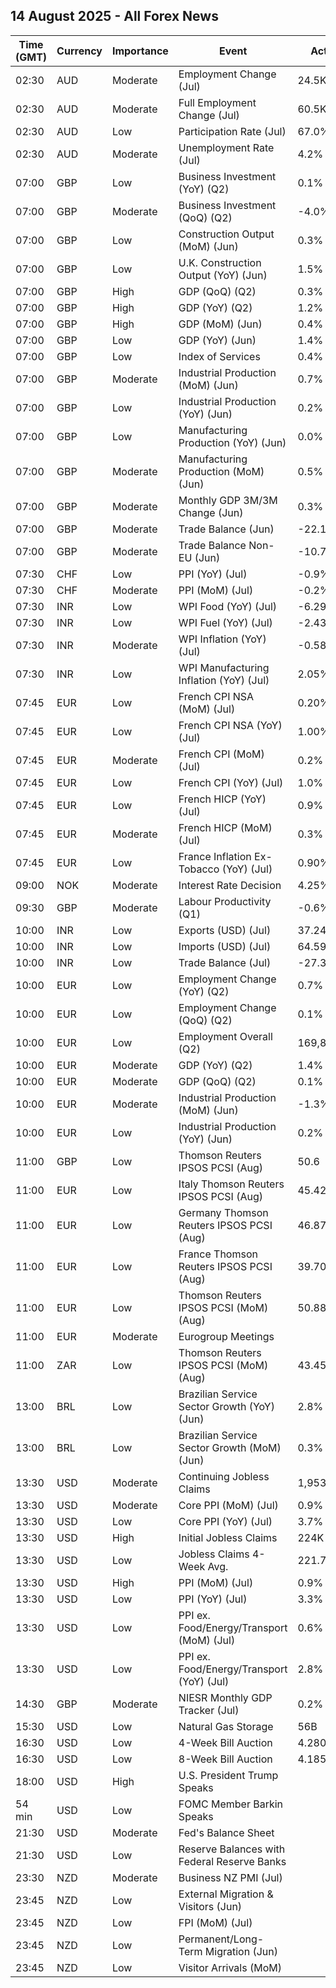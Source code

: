 ## 14 August 2025 - All Forex News

| Time (GMT) | Currency | Importance | Event | Actual | Forecast | Previous |
|------|----------|------------|-------|--------|----------|----------|
| 02:30 | AUD | Moderate | Employment Change (Jul) | 24.5K | 25.3K | 1.0K |
| 02:30 | AUD | Moderate | Full Employment Change (Jul) | 60.5K |  | -36.7K |
| 02:30 | AUD | Low | Participation Rate (Jul) | 67.0% | 67.1% | 67.0% |
| 02:30 | AUD | Moderate | Unemployment Rate (Jul) | 4.2% | 4.2% | 4.3% |
| 07:00 | GBP | Low | Business Investment (YoY) (Q2) | 0.1% |  | 6.1% |
| 07:00 | GBP | Moderate | Business Investment (QoQ) (Q2) | -4.0% | 0.1% | 3.9% |
| 07:00 | GBP | Low | Construction Output (MoM) (Jun) | 0.3% | 0.3% | -0.5% |
| 07:00 | GBP | Low | U.K. Construction Output (YoY) (Jun) | 1.5% | 1.3% | 1.4% |
| 07:00 | GBP | High | GDP (QoQ) (Q2) | 0.3% | 0.1% | 0.7% |
| 07:00 | GBP | High | GDP (YoY) (Q2) | 1.2% | 1.0% | 1.3% |
| 07:00 | GBP | High | GDP (MoM) (Jun) | 0.4% | 0.2% | -0.1% |
| 07:00 | GBP | Low | GDP (YoY) (Jun) | 1.4% | 1.1% | 0.9% |
| 07:00 | GBP | Low | Index of Services | 0.4% | 0.2% | 0.4% |
| 07:00 | GBP | Moderate | Industrial Production (MoM) (Jun) | 0.7% | 0.3% | -1.3% |
| 07:00 | GBP | Low | Industrial Production (YoY) (Jun) | 0.2% | -0.3% | -0.2% |
| 07:00 | GBP | Low | Manufacturing Production (YoY) (Jun) | 0.0% | -0.9% | 1.0% |
| 07:00 | GBP | Moderate | Manufacturing Production (MoM) (Jun) | 0.5% | 0.4% | -1.0% |
| 07:00 | GBP | Moderate | Monthly GDP 3M/3M Change (Jun) | 0.3% | 0.1% | 0.6% |
| 07:00 | GBP | Moderate | Trade Balance (Jun) | -22.16B | -21.70B | -22.05B |
| 07:00 | GBP | Moderate | Trade Balance Non-EU (Jun) | -10.78B |  | -9.75B |
| 07:30 | CHF | Low | PPI (YoY) (Jul) | -0.9% |  | -0.7% |
| 07:30 | CHF | Moderate | PPI (MoM) (Jul) | -0.2% | 0.0% | -0.1% |
| 07:30 | INR | Low | WPI Food (YoY) (Jul) | -6.29% |  | -3.75% |
| 07:30 | INR | Low | WPI Fuel (YoY) (Jul) | -2.43% |  | -2.65% |
| 07:30 | INR | Moderate | WPI Inflation (YoY) (Jul) | -0.58% | -0.30% | -0.13% |
| 07:30 | INR | Low | WPI Manufacturing Inflation (YoY) (Jul) | 2.05% |  | 1.97% |
| 07:45 | EUR | Low | French CPI NSA (MoM) (Jul) | 0.20% |  | 0.20% |
| 07:45 | EUR | Low | French CPI NSA (YoY) (Jul) | 1.00% |  | 1.00% |
| 07:45 | EUR | Moderate | French CPI (MoM) (Jul) | 0.2% | 0.2% | 0.4% |
| 07:45 | EUR | Low | French CPI (YoY) (Jul) | 1.0% | 1.0% | 1.0% |
| 07:45 | EUR | Low | French HICP (YoY) (Jul) | 0.9% | 0.9% | 0.9% |
| 07:45 | EUR | Moderate | French HICP (MoM) (Jul) | 0.3% | 0.3% | 0.4% |
| 07:45 | EUR | Low | France Inflation Ex-Tobacco (YoY) (Jul) | 0.90% |  | 0.90% |
| 09:00 | NOK | Moderate | Interest Rate Decision | 4.25% | 4.25% | 4.25% |
| 09:30 | GBP | Moderate | Labour Productivity (Q1) | -0.6% | -0.5% | 0.3% |
| 10:00 | INR | Low | Exports (USD) (Jul) | 37.24B |  | 35.14B |
| 10:00 | INR | Low | Imports (USD) (Jul) | 64.59B |  | 53.92B |
| 10:00 | INR | Low | Trade Balance (Jul) | -27.35B |  | -18.78B |
| 10:00 | EUR | Low | Employment Change (YoY) (Q2) | 0.7% | 0.6% | 0.7% |
| 10:00 | EUR | Low | Employment Change (QoQ) (Q2) | 0.1% | 0.2% | 0.2% |
| 10:00 | EUR | Low | Employment Overall (Q2) | 169,860.6K |  | 169,703.6K |
| 10:00 | EUR | Moderate | GDP (YoY) (Q2) | 1.4% | 1.4% | 1.5% |
| 10:00 | EUR | Moderate | GDP (QoQ) (Q2) | 0.1% | 0.1% | 0.6% |
| 10:00 | EUR | Moderate | Industrial Production (MoM) (Jun) | -1.3% | -0.9% | 1.1% |
| 10:00 | EUR | Low | Industrial Production (YoY) (Jun) | 0.2% | 1.7% | 3.1% |
| 11:00 | GBP | Low | Thomson Reuters IPSOS PCSI (Aug) | 50.6 |  | 52.1 |
| 11:00 | EUR | Low | Italy Thomson Reuters IPSOS PCSI (Aug) | 45.42 |  | 43.80 |
| 11:00 | EUR | Low | Germany Thomson Reuters IPSOS PCSI (Aug) | 46.87 |  | 49.38 |
| 11:00 | EUR | Low | France Thomson Reuters IPSOS PCSI (Aug) | 39.70 |  | 41.85 |
| 11:00 | EUR | Low | Thomson Reuters IPSOS PCSI (MoM) (Aug) | 50.88 |  | 47.76 |
| 11:00 | EUR | Moderate | Eurogroup Meetings |  |  |  |
| 11:00 | ZAR | Low | Thomson Reuters IPSOS PCSI (MoM) (Aug) | 43.45 |  | 44.98 |
| 13:00 | BRL | Low | Brazilian Service Sector Growth (YoY) (Jun) | 2.8% |  | 3.8% |
| 13:00 | BRL | Low | Brazilian Service Sector Growth (MoM) (Jun) | 0.3% |  | 0.2% |
| 13:30 | USD | Moderate | Continuing Jobless Claims | 1,953K | 1,960K | 1,968K |
| 13:30 | USD | Moderate | Core PPI (MoM) (Jul) | 0.9% | 0.2% | 0.0% |
| 13:30 | USD | Low | Core PPI (YoY) (Jul) | 3.7% | 2.9% | 2.6% |
| 13:30 | USD | High | Initial Jobless Claims | 224K | 225K | 227K |
| 13:30 | USD | Low | Jobless Claims 4-Week Avg. | 221.75K |  | 221.00K |
| 13:30 | USD | High | PPI (MoM) (Jul) | 0.9% | 0.2% | 0.0% |
| 13:30 | USD | Low | PPI (YoY) (Jul) | 3.3% | 2.5% | 2.4% |
| 13:30 | USD | Low | PPI ex. Food/Energy/Transport (MoM) (Jul) | 0.6% |  | 0.0% |
| 13:30 | USD | Low | PPI ex. Food/Energy/Transport (YoY) (Jul) | 2.8% |  | 2.5% |
| 14:30 | GBP | Moderate | NIESR Monthly GDP Tracker (Jul) | 0.2% |  | 0.2% |
| 15:30 | USD | Low | Natural Gas Storage | 56B | 53B | 7B |
| 16:30 | USD | Low | 4-Week Bill Auction | 4.280% |  | 4.300% |
| 16:30 | USD | Low | 8-Week Bill Auction | 4.185% |  | 4.235% |
| 18:00 | USD | High | U.S. President Trump Speaks |  |  |  |
| 54 min | USD | Low | FOMC Member Barkin Speaks |  |  |  |
| 21:30 | USD | Moderate | Fed's Balance Sheet |  |  | 6,641B |
| 21:30 | USD | Low | Reserve Balances with Federal Reserve Banks |  |  | 3.330T |
| 23:30 | NZD | Moderate | Business NZ PMI (Jul) |  |  | 48.8 |
| 23:45 | NZD | Low | External Migration & Visitors (Jun) |  |  | 6.10% |
| 23:45 | NZD | Low | FPI (MoM) (Jul) |  |  | 1.2% |
| 23:45 | NZD | Low | Permanent/Long-Term Migration (Jun) |  |  | 1,530 |
| 23:45 | NZD | Low | Visitor Arrivals (MoM) |  |  | -0.9% |
